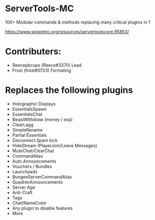 # ServerTools-MC
100+ Modular commands &amp; methods replacing many critical plugins in 1

https://www.spigotmc.org/resources/servertoolscore.95853/

# Contributers:
 - Reecepbcups  (Reece#3370)   Lead
 - Frost        (frost#0723)   Formating
 
 
# Replaces the following plugins
 - Holographic Displays
 - EssentialsSpawn
 - EssentialsChat
 - BeastWithdraw (money / exp)
 - ClearLagg
 - SimpleRename
 - Partial Essentials
 - Disconnect.Spam kick
 - HideStream (PlayerJoin/Leave Messages)
 - MuteChat/ClearChat
 - CommandAlias
 - Auto Announcements
 - Vouchers / Bundles
 - Launchpads
 - BungeeServerCommandAlias
 - QuadrexAnnouncements
 - Server Age
 - Anti-Craft
 - Tags
 - Chat/NameColor
 - Any plugin to disable features
 - More
